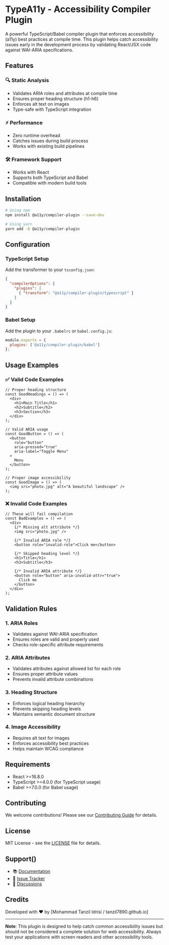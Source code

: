 # TypeA11y - Accessibility Compiler Plugin

A powerful TypeScript/Babel compiler plugin that enforces accessibility (a11y) best practices at compile time. This plugin helps catch accessibility issues early in the development process by validating React/JSX code against WAI-ARIA specifications.

## Features

### 🔍 Static Analysis
- Validates ARIA roles and attributes at compile time
- Ensures proper heading structure (h1-h6)
- Enforces alt text on images
- Type-safe with TypeScript integration

### ⚡ Performance
- Zero runtime overhead
- Catches issues during build process
- Works with existing build pipelines

### 🛠 Framework Support
- Works with React
- Supports both TypeScript and Babel
- Compatible with modern build tools

## Installation

```bash
# Using npm
npm install @a11y/compiler-plugin --save-dev

# Using yarn
yarn add -D @a11y/compiler-plugin
```

## Configuration

### TypeScript Setup

Add the transformer to your `tsconfig.json`:

```json
{
  "compilerOptions": {
    "plugins": [
      { "transform": "@a11y/compiler-plugin/typescript" }
    ]
  }
}
```

### Babel Setup

Add the plugin to your `.babelrc` or `babel.config.js`:

```javascript
module.exports = {
  plugins: ['@a11y/compiler-plugin/babel']
};
```

## Usage Examples

### ✅ Valid Code Examples

```tsx
// Proper heading structure
const GoodHeadings = () => (
  <div>
    <h1>Main Title</h1>
    <h2>Subtitle</h2>
    <h3>Section</h3>
  </div>
);

// Valid ARIA usage
const GoodButton = () => (
  <button 
    role="button"
    aria-pressed="true"
    aria-label="Toggle Menu"
  >
    Menu
  </button>
);

// Proper image accessibility
const GoodImage = () => (
  <img src="photo.jpg" alt="A beautiful landscape" />
);
```

### ❌ Invalid Code Examples

```tsx
// These will fail compilation
const BadExamples = () => (
  <div>
    {/* Missing alt attribute */}
    <img src="photo.jpg" />

    {/* Invalid ARIA role */}
    <button role="invalid-role">Click me</button>

    {/* Skipped heading level */}
    <h1>Title</h1>
    <h3>Subtitle</h3>

    {/* Invalid ARIA attribute */}
    <button role="button" aria-invalid-attr="true">
      Click me
    </button>
  </div>
);
```

## Validation Rules

### 1. ARIA Roles
- Validates against WAI-ARIA specification
- Ensures roles are valid and properly used
- Checks role-specific attribute requirements

### 2. ARIA Attributes
- Validates attributes against allowed list for each role
- Ensures proper attribute values
- Prevents invalid attribute combinations

### 3. Heading Structure
- Enforces logical heading hierarchy
- Prevents skipping heading levels
- Maintains semantic document structure

### 4. Image Accessibility
- Requires alt text for images
- Enforces accessibility best practices
- Helps maintain WCAG compliance

## Requirements

- React >=16.8.0
- TypeScript >=4.0.0 (for TypeScript usage)
- Babel >=7.0.0 (for Babel usage)

## Contributing

We welcome contributions! Please see our [Contributing Guide](CONTRIBUTING.md) for details.

## License

MIT License - see the [LICENSE](LICENSE) file for details.

## Support()

- 📚 [Documentation](docs/README.md)
- 🐛 [Issue Tracker](https://github.com/tanzil7890/TypeA11y/issues)
- 💬 [Discussions](https://github.com/tanzil7890/TypeA11y/discussions)

## Credits

Developed with ❤️ by [Mohammad Tanzil Idrisi / tanzil7890.github.io]

---

**Note**: This plugin is designed to help catch common accessibility issues but should not be considered a complete solution for web accessibility. Always test your applications with screen readers and other accessibility tools. 